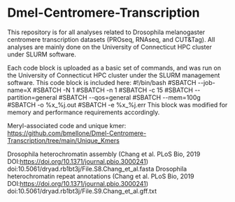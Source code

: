 # Dmel-Centromere-Transcription

This repository is for all analyses related to Drosophila melanogaster centromere transcription datasets (PROseq, RNAseq, and CUT&Tag).
All analyses are mainly done on the University of Connecticut HPC cluster under SLURM software.

Each code block is uploaded as a basic set of commands, and was run on the University of Connecticut HPC cluster under the SLURM management software. This code block is included here:
#!/bin/bash 
#SBATCH --job-name=X
#SBATCH -N 1
#SBATCH -n 1
#SBATCH -c 15
#SBATCH --partition=general
#SBATCH --qos=general
#SBATCH --mem=100g
#SBATCH -o %x_%j.out
#SBATCH -e %x_%j.err
This block was modified for memory and performance requirements accordingly. 

Meryl-associated code and unique kmer:
https://github.com/bmellone/Dmel-Centromere-Transcription/tree/main/Unique_Kmers

Drosophila heterochromatin assembly (Chang et al. PLoS Bio, 2019 DOI:https://doi.org/10.1371/journal.pbio.3000241)
doi:10.5061/dryad.rb1bt3j/File.S8.Chang_et_al.fasta
Drosophila heterochromatin repeat annotations (Chang et al. PLoS Bio, 2019 DOI:https://doi.org/10.1371/journal.pbio.3000241)
doi:10.5061/dryad.rb1bt3j/File.S9.Chang_et_al.gff.txt
